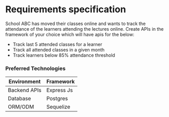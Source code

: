 # Requirements specification

School ABC has moved their classes online and wants to track the attendance of the learners attending the lectures online.
Create APIs in the framework of your choice which will have apis for the below:

- Track last 5 attended classes for a learner
- Track all attended classes in a given month
- Track learners below 85% attendance threshold

### Preferred Technologies

| Environment  | Framework  |
|--------------|------------|
| Backend APIs | Express Js |
| Database     | Postgres   |
| ORM/ODM      | Sequelize  |
